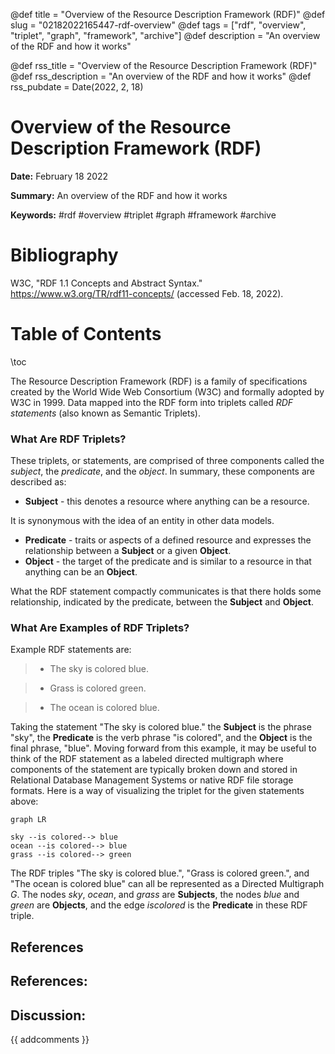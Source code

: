 @def title = "Overview of the Resource Description Framework (RDF)"
@def slug = "02182022165447-rdf-overview"
@def tags = ["rdf", "overview", "triplet", "graph", "framework", "archive"]
@def description = "An overview of the RDF and how it works"

@def rss_title = "Overview of the Resource Description Framework (RDF)"
@def rss_description = "An overview of the RDF and how it works"
@def rss_pubdate = Date(2022, 2, 18)


Overview of the Resource Description Framework (RDF)
=========

**Date:** February 18 2022

**Summary:** An overview of the RDF and how it works

**Keywords:** #rdf #overview #triplet #graph #framework #archive

Bibliography
==========

W3C, "RDF 1.1 Concepts and Abstract Syntax." https://www.w3.org/TR/rdf11-concepts/ (accessed Feb. 18, 2022).

Table of Contents
=========

\toc

The Resource Description Framework (RDF) is a family of specifications created by the World Wide Web Consortium (W3C) and formally adopted by W3C in 1999. Data mapped into the RDF form into triplets called *RDF statements* (also known as Semantic Triplets).

### What Are RDF Triplets?

These triplets, or statements, are comprised of three components called the *subject*, the *predicate*, and the *object*. In summary, these components are described as:

  * **Subject** - this denotes a resource where anything can be a resource.

It is synonymous with the idea of an entity in other data models.

  * **Predicate** - traits or aspects of a defined resource and expresses the relationship between a **Subject** or a given **Object**.
  * **Object** - the target of the predicate and is similar to a resource in that anything can be an **Object**.

What the RDF statement compactly communicates is that there holds some relationship, indicated by the predicate, between the **Subject** and **Object**.

### What Are Examples of RDF Triplets?

Example RDF statements are:

>   * The sky is colored blue.


>   * Grass is colored green.


>   * The ocean is colored blue.


Taking the statement "The sky is colored blue." the **Subject** is the phrase "sky", the **Predicate** is the verb phrase "is colored", and the **Object** is the final phrase, "blue". Moving forward from this example, it may be useful to think of the RDF statement as a labeled directed multigraph where components of the statement are typically broken down and stored in Relational Database Management Systems or native RDF file storage formats. Here is a way of visualizing the triplet for the given statements above:

```mermaid
graph LR

sky --is colored--> blue
ocean --is colored--> blue
grass --is colored--> green
```

The RDF triples "The sky is colored blue.", "Grass is colored green.", and "The ocean is colored blue" can all be represented as a Directed Multigraph $G$. The nodes $sky$, $ocean$, and $grass$ are **Subjects**, the nodes $blue$ and $green$ are **Objects**, and the edge $is colored$ is the **Predicate** in these RDF triple.

## References

## References:
## Discussion: 

{{ addcomments }}
